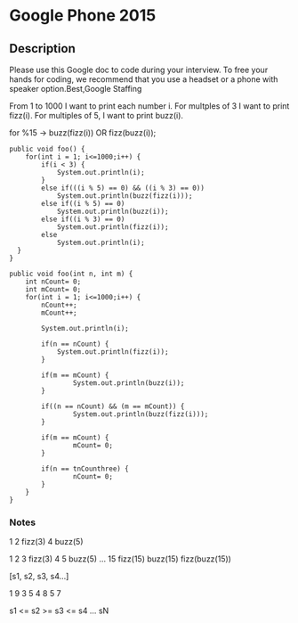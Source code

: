 # Google Phone 2015

## Description

Please use this Google doc to code during your interview. To free your hands for coding, we recommend that you use a headset or a phone with speaker option.Best,Google Staffing

From 1 to 1000 I want to print each number i. For multples of 3 I want to print fizz(i). For multiples of 5, I want to print buzz(i).

for %15 -> buzz(fizz(i)) OR fizz(buzz(i));

```
public void foo() {
	for(int i = 1; i<=1000;i++) {
		if(i < 3) {
			System.out.println(i);
		}
		else if(((i % 5) == 0) && ((i % 3) == 0))
			System.out.println(buzz(fizz(i)));
		else if((i % 5) == 0)
			System.out.println(buzz(i));
		else if((i % 3) == 0)
			System.out.println(fizz(i));
		else
			System.out.println(i);
  }
}

public void foo(int n, int m) {
	int nCount= 0;
	int mCount= 0;
	for(int i = 1; i<=1000;i++) {
		nCount++;
		mCount++;

		System.out.println(i);

		if(n == nCount) {
			System.out.println(fizz(i));
		}

		if(m == mCount) {
				System.out.println(buzz(i));
		}

		if((n == nCount) && (m == mCount)) {
				System.out.println(buzz(fizz(i)));
		}

		if(m == mCount) {
				mCount= 0;
		}

		if(n == tnCounthree) {
				nCount= 0;
		}
	}
}
```

### Notes

1
2
fizz(3)
4
buzz(5)

1
2
3
fizz(3)
4
5
buzz(5)
…
15
fizz(15)
buzz(15)
fizz(buzz(15))


[s1, s2, s3, s4...]

1 9 3 5 4 8 5 7

s1 <= s2 >= s3 <= s4 … sN
